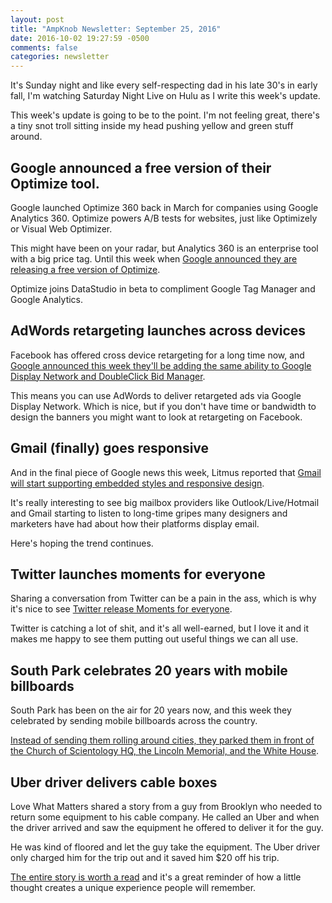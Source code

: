```yaml
---
layout: post
title: "AmpKnob Newsletter: September 25, 2016"
date: 2016-10-02 19:27:59 -0500
comments: false
categories: newsletter
---
```

It's Sunday night and like every self-respecting dad in his late 30's in early fall, I'm watching Saturday Night Live on Hulu as I write this week's update.

This week's update is going to be to the point. I'm not feeling great, there's a tiny snot troll sitting inside my head pushing yellow and green stuff around.

## Google announced a free version of their Optimize tool.
Google launched Optimize 360 back in March for companies using Google Analytics 360. Optimize powers A/B tests for websites, just like Optimizely or Visual Web Optimizer.

This might have been on your radar, but Analytics 360 is an enterprise tool with a big price tag. Until this week when [Google announced they are releasing a free version of Optimize](https://analytics.googleblog.com/2016/09/announcing-smart-fast-acting-analytics-for-everyone.html).

Optimize joins DataStudio in beta to compliment Google Tag Manager and Google Analytics.

## AdWords retargeting launches across devices
Facebook has offered cross device retargeting for a long time now, and [Google announced this week they'll be adding the same ability to Google Display Network and DoubleClick Bid Manager](http://marketingland.com/google-cross-device-remarketing-launches-192819).

This means you can use AdWords to deliver retargeted ads via Google Display Network. Which is nice, but if you don't have time or bandwidth to design the banners you might want to look at retargeting on Facebook.

## Gmail (finally) goes responsive
And in the final piece of Google news this week, Litmus reported that [Gmail will start supporting embedded styles and responsive design](https://litmus.com/blog/gmail-to-support-responsive-email-design).

It's really interesting to see big mailbox providers like Outlook/Live/Hotmail and Gmail starting to listen to long-time gripes many designers and marketers have had about how their platforms display email.

Here's hoping the trend continues.

## Twitter launches moments for everyone
Sharing a conversation from Twitter can be a pain in the ass, which is why it's nice to see [Twitter release Moments for everyone](https://twitter.com/i/moments/780516658917933056).

Twitter is catching a lot of shit, and it's all well-earned, but I love it and it makes me happy to see them putting out useful things we can all use.

## South Park celebrates 20 years with mobile billboards
South Park has been on the air for 20 years now, and this week they celebrated by sending mobile billboards across the country.

[Instead of sending them rolling around cities, they parked them in front of the Church of Scientology HQ, the Lincoln Memorial, and the White House](http://www.adweek.com/news/advertising-branding/ad-day-south-park-drove-these-mobile-billboards-places-they-werent-wanted-173799).

## Uber driver delivers cable boxes
Love What Matters shared a story from a guy from Brooklyn who needed to return some equipment to his cable company. He called an Uber and when the driver arrived and saw the equipment he offered to deliver it for the guy.

He was kind of floored and let the guy take the equipment. The Uber driver only charged him for the trip out and it saved him $20 off his trip.

[The entire story is worth a read](https://www.facebook.com/lovewhatreallymatters/photos/a.710462625642805.1073741828.691679627521105/1256021827753546/?type=3&theater) and it's a great reminder of how a little thought creates a unique experience people will remember.
